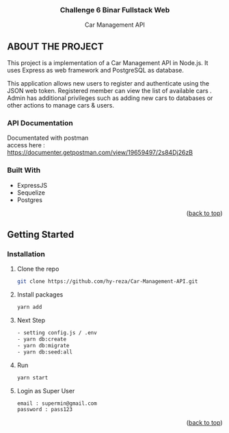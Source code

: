 <div id="top"></div>

<br />
<div align="center">
  <h3 align="center">Challenge 6 Binar Fullstack Web</h3>

  <p align="center">Car Management API</p>
</div>

## ABOUT THE PROJECT

This project is a implementation of a Car Management API in Node.js. It uses Express as web framework and PostgreSQL as database.

This application allows new users to register and authenticate using the JSON web token. Registered member can view the list of available cars . Admin has additional privileges such as adding new cars to databases or other actions to manage cars & users.

### API Documentation

Documentated with postman
<br>
access here :
https://documenter.getpostman.com/view/19659497/2s84Dj26zB

### Built With

- ExpressJS
- Sequelize
- Postgres

<p align="right">(<a href="#top">back to top</a>)</p>

## Getting Started

### Installation

1. Clone the repo
   ```sh
   git clone https://github.com/hy-reza/Car-Management-API.git
   ```
2. Install packages
   ```sh
   yarn add
   ```
3. Next Step

   ```sh
   - setting config.js / .env
   - yarn db:create
   - yarn db:migrate
   - yarn db:seed:all
   ```

4. Run
   ```sh
   yarn start
   ```
5. Login as Super User
   ```sh
   email : supermin@gmail.com
   password : pass123
   ```

<p align="right">(<a href="#top">back to top</a>)</p>
